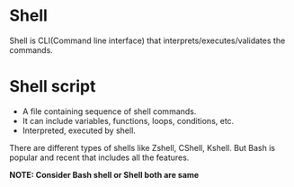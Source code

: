 # Shell

Shell is CLI(Command line interface) that interprets/executes/validates the commands. 

# Shell script

* A file containing sequence of shell commands.
* It can include variables, functions, loops, conditions, etc.
* Interpreted, executed by shell.

There are different types of shells like Zshell, CShell, Kshell. But Bash is popular and recent that includes all the features.

**NOTE: Consider Bash shell or Shell both are same**

